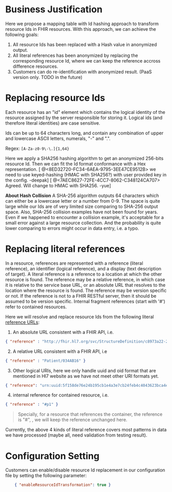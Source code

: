 # Business Justification
Here we propose a mapping table with Id hashing approach to transform resource Ids in FHIR resources.
With this approach, we can achieve the following goals:
1. All resource Ids has been replaced with a Hash value in anonymized output.
2. All literal references has been anonymized by replacing the corresponding resource Id, where we can keep the reference accross difference resources.
3. Customers can do re-identification with anonymized result. (PaaS version only. TODO in the future)

# Replacing resource Ids
Each resource has an "id" element which contains the logical identity of the resource assigned by the server responsible for storing it. Logical ids (and therefore literal identities) are case sensitive.

Ids can be up to 64 characters long, and contain any combination of upper and lowercase ASCII letters, numerals, "-" and ".".

Regex: ```[A-Za-z0-9\-\.]{1,64}```

Here we apply a SHA256 hashing algorithm to get an anonymized 256-bits resource Id. Then we can fit the Id format conformance with a Hex representation.
[ @<8ED32720-FC34-6AEA-9795-3EE47CE9512B> we need to use keyed-hashing (HMAC with SHA256?) with user provided key in the config. -deepak]
[ @<7AEC8627-72FE-4CC7-8062-C348124CA707> Agreed. Will change to HMAC with SHA256. -yue]

**About Hash Collision** A SHA-256 algorithm outputs 64 characters which can either be a lowercase letter or a number from 0-9. The space is quite large while our Ids are of very limited size comparing to SHA-256 output space. Also, SHA-256 collision examples have not been found for years. Even if we happened to encounter a collision example, it's acceptable for a small error against a large resource collection. And the probability is quite lower comparing to errors might occur in data entry, i.e. a typo.  

# Replacing literal references
In a resource, references are represented with a reference (literal reference), an identifier (logical reference), and a display (text description of target).
A literal reference is a reference to a location at which the other resource is found. The reference may be a relative reference, in which case it is relative to the service base URL, or an absolute URL that resolves to the location where the resource is found. The reference may be version specific or not. If the reference is not to a FHIR RESTful server, then it should be assumed to be version specific. Internal fragment references (start with '#') refer to contained resources.

Here we will resolve and replace resource Ids from the following literal [reference URLs](https://www.hl7.org/fhir/references.html#literal):
1. An absolute URL consistent with a FHIR API, i.e.
 ```json   
{ "reference" : "http://fhir.hl7.org/svc/StructureDefinition/c8973a22-2b5b-4e76-9c66-00639c99e61b" }
```
2. A relative URL consistent with a FHIR API, i.e
```json
{ "reference" : "Patient/034AB16" }
```
3. Other logical URIs, here we only handle uuid and oid format that are mentioned in Hl7 website as we have not meet other URI formats yet.
```json
{ "reference": "urn:uuid:5f158de76e24b195cb1e4a3e7cb24feb4c4043623bca4e7c03ea07478b19f324" }
```
4. internal reference for contained resource, i.e.
```json
{ "reference" : "#p1" }
``` 
> Specially, for a resource that references the container, the reference is "#", <reference value="#"/>, we will keep the reference unchanged here.

Currently, the above 4 kinds of literal reference covers most patterns in data we have processed (maybe all, need validation from testing result).

# Configuration Setting
Customers can enable/disable resource Id replacement in our configuration file by setting the following parameter:
```json
    { "enableResourceIdTransformation": true }
```
